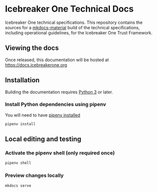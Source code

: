# Icebreaker One Technical Docs

Icebreaker One technical specifications. This repository contains the sources for a [mkdocs-material](https://squidfunk.github.io/mkdocs-material/)
build of the technical specifications, including operational guidelines, for the Icebreaker One Trust Framework.

## Viewing the docs

Once released, this documentation will be hosted at https://docs.icebreakerone.org

## Installation

Building the documentation requires [Python 3](https://www.python.org/) or later.

### Install Python dependencies using pipenv

You will need to have [pipenv installed](https://pipenv.pypa.io/en/latest/installation.html)

```bash
pipenv install
```

## Local editing and testing

### Activate the pipenv shell (only required once)

```bash
pipenv shell
```

### Preview changes locally

```bash
mkdocs serve
```
